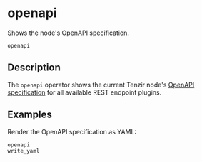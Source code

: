 # openapi

Shows the node's OpenAPI specification.

```tql
openapi
```

## Description

The `openapi` operator shows the current Tenzir node's [OpenAPI
specification](/api) for all available REST endpoint plugins.

## Examples

Render the OpenAPI specification as YAML:

```tql
openapi
write_yaml
```
